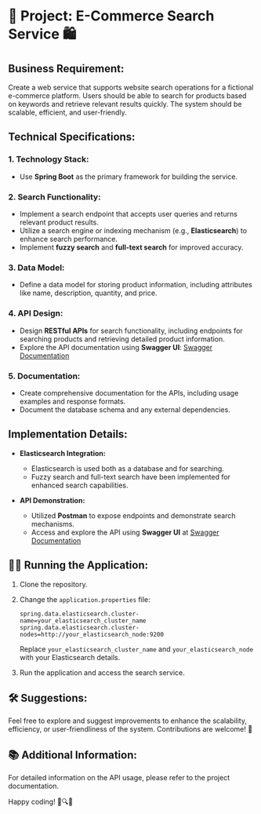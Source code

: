 # 🚀 Project: E-Commerce Search Service 🛍️

## Business Requirement:

Create a web service that supports website search operations for a fictional e-commerce platform. Users should be able to search for products based on keywords and retrieve relevant results quickly. The system should be scalable, efficient, and user-friendly.

## Technical Specifications:

### 1. Technology Stack:
   - Use **Spring Boot** as the primary framework for building the service.

### 2. Search Functionality:
   - Implement a search endpoint that accepts user queries and returns relevant product results.
   - Utilize a search engine or indexing mechanism (e.g., **Elasticsearch**) to enhance search performance.
   - Implement **fuzzy search** and **full-text search** for improved accuracy.

### 3. Data Model:
   - Define a data model for storing product information, including attributes like name, description, quantity, and price.

### 4. API Design:
   - Design **RESTful APIs** for search functionality, including endpoints for searching products and retrieving detailed product information.
   - Explore the API documentation using **Swagger UI**: [Swagger Documentation](http://localhost:8080/swagger-ui/index.html#/)

### 5. Documentation:
   - Create comprehensive documentation for the APIs, including usage examples and response formats.
   - Document the database schema and any external dependencies.

## Implementation Details:

- **Elasticsearch Integration:**
   - Elasticsearch is used both as a database and for searching.
   - Fuzzy search and full-text search have been implemented for enhanced search capabilities.

- **API Demonstration:**
   - Utilized **Postman** to expose endpoints and demonstrate search mechanisms.
   - Access and explore the API using **Swagger UI** at [Swagger Documentation](http://localhost:8080/swagger-ui/index.html#/)

## 🏃‍♀️ Running the Application:

1. Clone the repository.
2. Change the `application.properties` file:
    ```
    spring.data.elasticsearch.cluster-name=your_elasticsearch_cluster_name
    spring.data.elasticsearch.cluster-nodes=http://your_elasticsearch_node:9200
    ```
    Replace `your_elasticsearch_cluster_name` and `your_elasticsearch_node` with your Elasticsearch details.

3. Run the application and access the search service.

## 🛠️ Suggestions:
Feel free to explore and suggest improvements to enhance the scalability, efficiency, or user-friendliness of the system. Contributions are welcome! 🤝

## 📚 Additional Information:
For detailed information on the API usage, please refer to the project documentation.

Happy coding! 🚀🔍🛒
